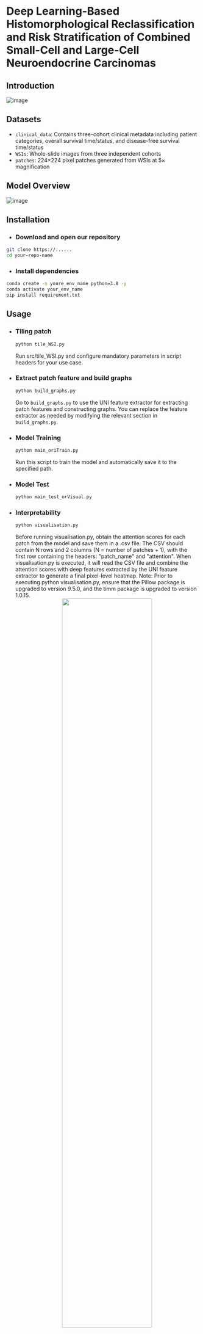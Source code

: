 # Deep Learning-Based Histomorphological Reclassification and Risk Stratification of Combined Small-Cell and Large-Cell Neuroendocrine Carcinomas

## Introduction
![image](https://github.com/Shengruyuyu/cSCLC-LCNEC/blob/main/images/Figure1B.png#pic_center)

## Datasets
- ​`clinical_data`: Contains three-cohort clinical metadata including patient categories, overall survival time/status, and disease-free survival time/status
- ​`WSIs`: Whole-slide images from three independent cohorts
- ​`patches`: 224×224 pixel patches generated from WSIs at 5× magnification

## Model Overview
![image](https://github.com/Shengruyuyu/cSCLC-LCNEC/blob/main/images/Figure1C.png#pic_center)

## Installation
- ### Download and open our repository
```bash
git clone https://......
cd your-repo-name
```
- ### Install dependencies
```bash
conda create -n youre_env_name python=3.8 -y
conda activate your_env_name
pip install requirement.txt
```
  
## Usage
- ### ​Tiling patch
  ```bash
  python tile_WSI.py
  ```
  Run src/tile_WSI.py and configure mandatory parameters in script headers for your use case.
- ### ​Extract patch feature and build graphs
  ```bash
  python build_graphs.py
  ```
  Go to `build_graphs.py` to use the UNI feature extractor for extracting patch features and constructing graphs. You can replace the feature extractor as needed by modifying the relevant section in `build_graphs.py`.
- ### ​Model Training
  ```bash
  python main_oriTrain.py
  ```
  Run this script to train the model and automatically save it to the specified path.
- ### ​Model Test
  ```bash
  python main_test_orVisual.py
  ```
- ### ​Interpretability
  ```bash
  python visualisation.py
  ```
  Before running visualisation.py, obtain the attention scores for each patch from the model and save them in a .csv file. The CSV should contain N rows and 2 columns (N = number of patches + 1), with the first row containing the headers: "patch_name" and "attention". When visualisation.py is executed, it will read the CSV file and combine the attention scores with deep features extracted by the UNI feature extractor to generate a final pixel-level heatmap.
Note: Prior to executing python visualisation.py, ensure that the Pillow package is upgraded to version 9.5.0, and the timm package is upgraded to version 1.0.15.
  <div align="center">
    <img src="https://github.com/Shengruyuyu/cSCLC-LCNEC/blob/main/images/Figure2D.png" 
         width="70%" 
         style="transform-origin: center; display: block; margin: auto;">
  </div>

## Web-based platform
Click and access our free open platform at [http://lungnecrisk.com](http://lungnecrisk.com) to upload WSI and receive results.
<div align="center">
  <img src="https://github.com/Shengruyuyu/cSCLC-LCNEC/blob/main/images/images_FigureS04.png" 
       width="70%" 
       style="transform-origin: center; display: block; margin: auto;">
</div>

